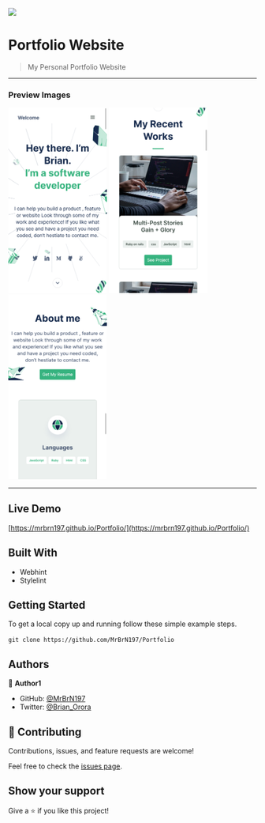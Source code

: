 ![](https://img.shields.io/badge/Microverse-blueviolet)

# Portfolio Website

> My Personal Portfolio Website

___

### Preview Images
<img src="./images/screen_1.png" width=200>
<img src="./images/screen_2.png" width=200>
<img src="./images/screen_3.png" width=200>

---

## Live Demo
[https://mrbrn197.github.io/Portfolio/](https://mrbrn197.github.io/Portfolio/)

## Built With

- Webhint
- Stylelint

## Getting Started

To get a local copy up and running follow these simple example steps.

`git clone https://github.com/MrBrN197/Portfolio`

## Authors

👤 **Author1**

- GitHub: [@MrBrN197](https://github.com/MrBrN197)
- Twitter: [@Brian_Orora](https://twitter.com/brian_orora)

## 🤝 Contributing

Contributions, issues, and feature requests are welcome!

Feel free to check the [issues page](../../issues/).

## Show your support

Give a ⭐️ if you like this project!
